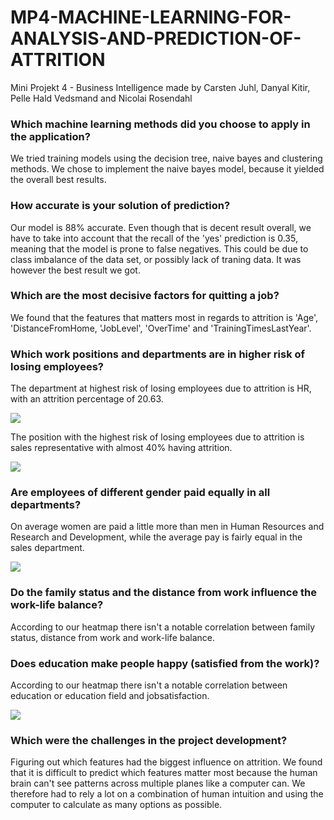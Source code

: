 # MP4-MACHINE-LEARNING-FOR-ANALYSIS-AND-PREDICTION-OF-ATTRITION
Mini Projekt 4 - Business Intelligence
made by Carsten Juhl, Danyal Kitir, Pelle Hald Vedsmand and Nicolai Rosendahl

### Which machine learning methods did you choose to apply in the application?

We tried training models using the decision tree, naive bayes and clustering methods. We chose to implement the naive bayes model, because it yielded the overall best results. 

### How accurate is your solution of prediction?

Our model is 88% accurate. Even though that is decent result overall, we have to take into account that the recall of the 'yes' prediction is 0.35, meaning that the model is prone to false negatives. This could be due to class imbalance of the data set, or possibly lack of traning data. It was however the best result we got. 

### Which are the most decisive factors for quitting a job?

We found that the features that matters most in regards to attrition is 'Age', 'DistanceFromHome, 'JobLevel', 'OverTime' and 'TrainingTimesLastYear'.

### Which work positions and departments are in higher risk of losing employees?

The department at highest risk of losing employees due to attrition is HR, with an attrition percentage of 20.63.

<image src='/Data/Exploration/Attrition shown in different department.png'>

The position with the highest risk of losing employees due to attrition is sales representative with almost 40% having attrition.

<image src='/Data/Exploration/AttritionPerJobRole.png'>

### Are employees of different gender paid equally in all departments?

On average women are paid a little more than men in Human Resources and Research and Development, while the average pay is fairly equal in the sales department. 

<image src='/Data/Exploration/MonthlyPayPerGenderPerDerpartment.png'>

### Do the family status and the distance from work influence the work-life balance?

According to our heatmap there isn't a notable correlation between family status, distance from work and work-life balance. 

### Does education make people happy (satisfied from the work)?

According to our heatmap there isn't a notable correlation between education or education field and jobsatisfaction.

<image src='/Data/Exploration/Heatmap of correlation between all features.png'>

### Which were the challenges in the project development?

Figuring out which features had the biggest influence on attrition. We found that it is difficult to predict which features matter most because the human brain can't see patterns across multiple planes like a computer can. We therefore had to rely a lot on a combination of human intuition and using the computer to calculate as many options as possible. 